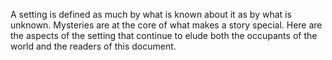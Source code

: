 A setting is defined as much by what is known about it as by what is unknown. Mysteries are at the core of what makes a story special. Here are the aspects of the setting that continue to elude both the occupants of the world and the readers of this document.